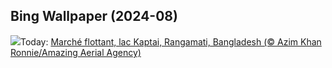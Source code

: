 ## Bing Wallpaper (2024-08)
![](https://www.bing.com/th?id=OHR.KaptaiLake_FR-FR1329932845_UHD.jpg&w=1000)Today: [Marché flottant, lac Kaptai, Rangamati, Bangladesh (© Azim Khan Ronnie/Amazing Aerial Agency)](https://www.bing.com/th?id=OHR.KaptaiLake_FR-FR1329932845_UHD.jpg)